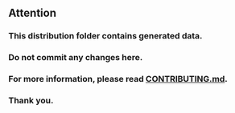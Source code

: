 ## Attention
### This distribution folder contains generated data.
### Do not commit any changes here. 
### For more information, please read [CONTRIBUTING.md](https://github.com/mledoze/countries/blob/0955485d3bb80bb5b458075a6ba6dddc0b14f5f8/CONTRIBUTING.md).
### Thank you.
